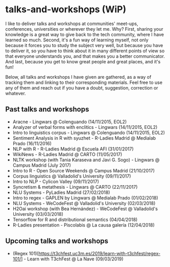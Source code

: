 # talks-and-workshops (WiP)

I like to deliver talks and workshops at communities' meet-ups, conferences, universities or wherever they let me. Why? First, sharing your knowledge is a great way to give back to the tech community, where I have learned so much. Second, it's a fun way of learning myself, not only because it forces you to study the subject very well, but because you have to deliver it, so you have to think about it in many different points of view so that everyone understands you, and that makes you a better communicator. And last, because you get to know great people and great places, and it's fun!

Below, all talks and workshops I have given are gathered, as a way of tracking them and linking to their corresponding materials. Feel free to use any of them and reach out if you have a doubt, suggestion, correction or whatever.

## Past talks and workshops
- Aracne - Lingwars @ Colenguando (14/11/2015, EOL2)
- Analyzer of verbal forms with enclitics - Lingwars (14/11/2015, EOL2)
- Intro to linguistics corpus - Lingwars @ Colenguando (14/11/2015, EOL2)
- Sentiment Analysis in R with syuzhet - R-Ladies Madrid @ Medialab Prado (16/11/2016)
- NLP with R - R-Ladies Madrid @ Escuela AFI (31/01/2017)
- WikiNews - R-Ladies Madrid @ CARTO (11/05/2017)
- NLTK workshop (with Tania Karaseva and Javi G. Sogo) - Lingwars @ Campus Madrid (July 2017)
- Intro to R - Open Source Weekends @ Campus Madrid (21/10/2017)
- Corpus linguistics @ Valladolid's University (09/11/2017)
- Intro to NLP - Cylicon Valley (09/11/2017)
- Syncretism & metathesis - Lingwars @ CARTO (22/11/2017)
- NLU Systems - PyLadies Madrid (27/02/2018)
- Intro to regex - GAPLEN by Lingwars @ Medialab Prado (01/02/2018)
- NLU Systems - WeCodeFest @ Valladolid's University (02/03/2018)
- H2Oai workshop (with Bea Hernández) - WeCodeFest @ Valladolid's University (03/03/2018)
- Tensorflow for R and distributional semantics (04/04/2018)
- R-Ladies presentation - Piscolabis @ La causa galería (12/04/2018)

## Upcoming talks and workshops
- (Regex 101)[https://t3chfest.uc3m.es/2019/learn-with-t3chfest/regex-101/] - Learn with T3chFest @ La Nave (09/03/2019)
